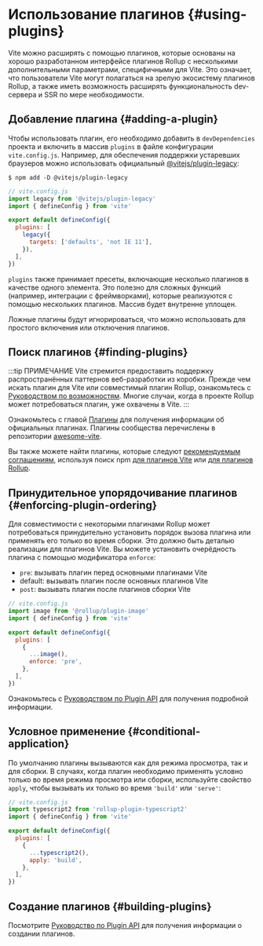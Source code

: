 # Использование плагинов {#using-plugins}

Vite можно расширять с помощью плагинов, которые основаны на хорошо разработанном интерфейсе плагинов Rollup с несколькими дополнительными параметрами, специфичными для Vite. Это означает, что пользователи Vite могут полагаться на зрелую экосистему плагинов Rollup, а также иметь возможность расширять функциональность dev-сервера и SSR по мере необходимости.

## Добавление плагина {#adding-a-plugin}

Чтобы использовать плагин, его необходимо добавить в `devDependencies` проекта и включить в массив `plugins` в файле конфигурации `vite.config.js`. Например, для обеспечения поддержки устаревших браузеров можно использовать официальный [@vitejs/plugin-legacy](https://github.com/vitejs/vite/tree/main/packages/plugin-legacy):

```
$ npm add -D @vitejs/plugin-legacy
```

```js twoslash
// vite.config.js
import legacy from '@vitejs/plugin-legacy'
import { defineConfig } from 'vite'

export default defineConfig({
  plugins: [
    legacy({
      targets: ['defaults', 'not IE 11'],
    }),
  ],
})
```

`plugins` также принимает пресеты, включающие несколько плагинов в качестве одного элемента. Это полезно для сложных функций (например, интеграции с фреймворками), которые реализуются с помощью нескольких плагинов. Массив будет внутренне уплощен.

Ложные плагины будут игнорироваться, что можно использовать для простого включения или отключения плагинов.

## Поиск плагинов {#finding-plugins}

:::tip ПРИМЕЧАНИЕ
Vite стремится предоставить поддержку распространённых паттернов веб-разработки из коробки. Прежде чем искать плагин для Vite или совместимый плагин Rollup, ознакомьтесь с [Руководством по возможностям](../guide/features.md). Многие случаи, когда в проекте Rollup может потребоваться плагин, уже охвачены в Vite.
:::

Ознакомьтесь с главой [Плагины](../plugins/) для получения информации об официальных плагинах. Плагины сообщества перечислены в репозитории [awesome-vite](https://github.com/vitejs/awesome-vite#plugins).

Вы также можете найти плагины, которые следуют [рекомендуемым соглашениям](./api-plugin.md#conventions), используя поиск npm [для плагинов Vite](https://www.npmjs.com/search?q=vite-plugin&ranking=popularity) или [для плагинов Rollup](https://www.npmjs.com/search?q=rollup-plugin&ranking=popularity).

## Принудительное упорядочивание плагинов {#enforcing-plugin-ordering}

Для совместимости с некоторыми плагинами Rollup может потребоваться принудительно установить порядок вызова плагина или применять его только во время сборки. Это должно быть деталью реализации для плагинов Vite. Вы можете установить очерёдность плагина с помощью модификатора `enforce`:

- `pre`: вызывать плагин перед основными плагинами Vite
- default: вызывать плагин после основных плагинов Vite
- `post`: вызывать плагин после плагинов сборки Vite

```js twoslash
// vite.config.js
import image from '@rollup/plugin-image'
import { defineConfig } from 'vite'

export default defineConfig({
  plugins: [
    {
      ...image(),
      enforce: 'pre',
    },
  ],
})
```

Ознакомьтесь с [Руководством по Plugin API](./api-plugin.md#plugin-ordering) для получения подробной информации.

## Условное применение {#conditional-application}

По умолчанию плагины вызываются как для режима просмотра, так и для сборки. В случаях, когда плагин необходимо применять условно только во время режима просмотра или сборки, используйте свойство `apply`, чтобы вызывать их только во время `'build'` или `'serve'`:

```js twoslash
// vite.config.js
import typescript2 from 'rollup-plugin-typescript2'
import { defineConfig } from 'vite'

export default defineConfig({
  plugins: [
    {
      ...typescript2(),
      apply: 'build',
    },
  ],
})
```

## Создание плагинов {#building-plugins}

Посмотрите [Руководство по Plugin API](./api-plugin.md) для получения информации о создании плагинов.
